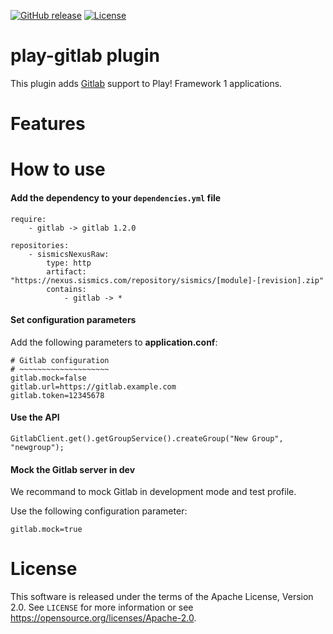 [![GitHub release](https://img.shields.io/github/release/sismics/play-gitlab.svg?style=flat-square)](https://github.com/sismics/play-gitlab/releases/latest)
[![License](https://img.shields.io/badge/License-Apache%202.0-blue.svg)](https://opensource.org/licenses/Apache-2.0)

# play-gitlab plugin

This plugin adds [Gitlab](https://about.gitlab.com/) support to Play! Framework 1 applications.

# Features

# How to use

####  Add the dependency to your `dependencies.yml` file

```
require:
    - gitlab -> gitlab 1.2.0

repositories:
    - sismicsNexusRaw:
        type: http
        artifact: "https://nexus.sismics.com/repository/sismics/[module]-[revision].zip"
        contains:
            - gitlab -> *

```
####  Set configuration parameters

Add the following parameters to **application.conf**:

```
# Gitlab configuration
# ~~~~~~~~~~~~~~~~~~~~
gitlab.mock=false
gitlab.url=https://gitlab.example.com
gitlab.token=12345678
```
####  Use the API

```
GitlabClient.get().getGroupService().createGroup("New Group", "newgroup");
```

####  Mock the Gitlab server in dev

We recommand to mock Gitlab in development mode and test profile.

Use the following configuration parameter:

```
gitlab.mock=true
```

# License

This software is released under the terms of the Apache License, Version 2.0. See `LICENSE` for more
information or see <https://opensource.org/licenses/Apache-2.0>.
